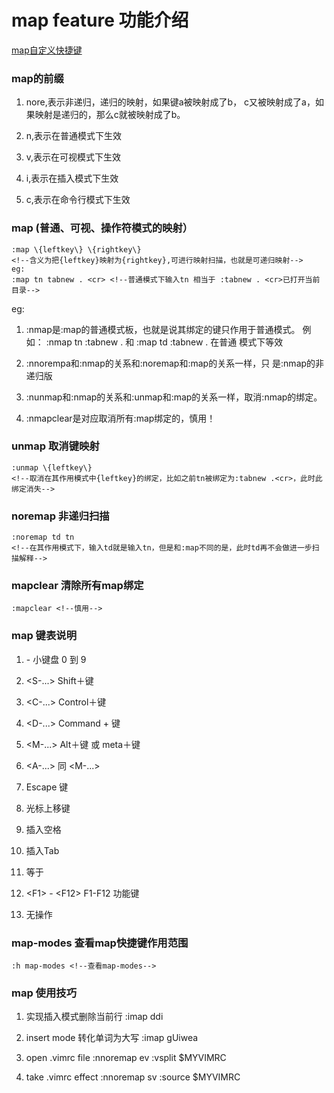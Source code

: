# map feature 功能介绍
[map自定义快捷键](http://www.jianshu.com/p/8ae25a680ed7)

### map的前缀
1. nore,表示非递归，递归的映射，如果键a被映射成了b，
   c又被映射成了a，如果映射是递归的，那么c就被映射成了b。

2. n,表示在普通模式下生效

3. v,表示在可视模式下生效

4. i,表示在插入模式下生效

5. c,表示在命令行模式下生效


### map (普通、可视、操作符模式的映射）
    :map \{leftkey\} \{rightkey\} 
    <!--含义为把{leftkey}映射为{rightkey},可进行映射扫描，也就是可递归映射-->
    eg:
    :map tn tabnew . <cr> <!--普通模式下输入tn 相当于 :tabnew . <cr>已打开当前目录-->
    
eg:

1. :nmap是:map的普通模式板，也就是说其绑定的键只作用于普通模式。
	例如：
	:nmap tn :tabnew .<cr> 和 :map td :tabnew .<cr> 在普通	模式下等效
2. :nnorempa和:nmap的关系和:noremap和:map的关系一样，只	是:nmap的非递归版

3. :nunmap和:nmap的关系和:unmap和:map的关系一样，取消:nmap的绑定。

4. :nmapclear是对应取消所有:map绑定的，慎用！

### unmap 取消键映射
    :unmap \{leftkey\}
    <!--取消在其作用模式中{leftkey}的绑定，比如之前tn被绑定为:tabnew .<cr>，此时此绑定消失-->

### noremap 非递归扫描
    :noremap td tn 
    <!--在其作用模式下，输入td就是输入tn，但是和:map不同的是，此时td再不会做进一步扫描解释-->

### mapclear 清除所有map绑定
    :mapclear <!--慎用-->

### map  键表说明
1. <k0> - <k9> 小键盘 0 到 9

2. <S-...> Shift＋键

3. <C-...> Control＋键

4. <D-...> Command + 键

5. <M-...> Alt＋键 或 meta＋键

6. <A-...> 同 <M-...>

7. <Esc> Escape 键

8. <Up> 光标上移键

9. <Space> 插入空格

10. <Tab> 插入Tab

11. <CR> 等于<Enter>

12. \<F1> - \<F12> F1-F12 功能键

13. <nop> 无操作

###  map-modes 查看map快捷键作用范围
    :h map-modes <!--查看map-modes-->

### map 使用技巧
1. 实现插入模式删除当前行
    :imap <c-d> <esc>ddi

2. insert mode 转化单词为大写
    :imap <c-u> <esc>gUiwea

3. open .vimrc file
    :nnoremap <leader>ev :vsplit $MYVIMRC<cr>
4. take .vimrc effect
    :nnoremap <leader>sv :source $MYVIMRC<cr>
